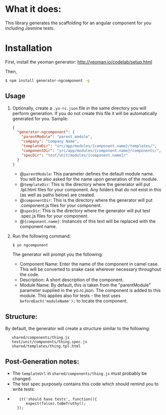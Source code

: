 # What it does:

This library generates the scaffolding for an angular component for you including Jasmine tests.


# Installation
First, install the yeoman generator: http://yeoman.io/codelab/setup.html

Then,
```sh
$ npm install generator-ngcomponent -g
```

## Usage

1. Optionally, create a `.yo-rc.json` file in the same directory you will perform generation. If you do not create this file it will be automatically generated for you. Sample:

    ```json
    {
      "generator-ngcomponent": {
        "parentModule": "parent.module",
        "company": "Company Name",
        "templateDir": "src/app/modules/{component.name}/templates/",
        "componentDir": "src/app/modules/{component.name}/components/",
        "specDir": "test/unit/modules/{component.name}/"
      }
    }
    ```
    
    - @`parentModule`: This  parameter defines the default module name. You will be also asked for the name upon generation of the module.
    - @`templateDir`: This is the directory where the generator will put .tpl.html files for your component. Any folders that do not exist in this (as well as paths below) are created.
    - @`componentDir`: This is the directory where the generator will put .component.js files for your component.
    - @`specDir`: This is the directory where the generator will put test .spec.js files for your component.
    - @`{component.name}`: Instances of this text will be replaced with the component name.
2. Run the following command:
    ```
    $ yo ngcomponent
    ```
    The generator will prompt you the following:
    - Component Name: Enter the name of the component in camel case. This will be converted to snake case wherever necessary throughout the code.
    - Description: A short description of the component.
    - Module Name: By default, this is taken from the "parentModule" parameter supplied in the yo.rc.json. The component is added to this module. This applies also for tests - the test uses `beforeEach('moduleName');` to locate the component. 
    
## Structure:
By default, the generator will create a structure similar to the following:
```
   shared/components/thing.js
   test/unit/components/thing.spec.js
   shared/templates/thing.tpl.html
```

## Post-Generation notes:
- The `templateUrl` in `shared/components/thing.js` must probably be changed.
- The test spec purposely contains this code which should remind you  to write tests:
-        it('should have tests', function(){
            expect(false).toBeTruthy();
        });
